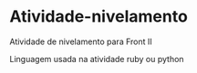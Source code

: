 <h1> Atividade-nivelamento </h1>
<p> Atividade de nivelamento para Front II </p>
<p> Linguagem usada na atividade ruby ou python </p>
